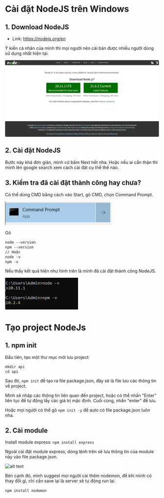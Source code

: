 # Cài đặt NodeJS trên Windows

## 1. Download NodeJS
- Link: https://nodejs.org/en

Ý kiến cá nhân của mình thì mọi người nên cài bản được nhiều người dùng sử dụng nhất hiện tại.

![alt text](./images/image-1.png)

## 2. Cài đặt NodeJS

Bước này khá đơn giản, mình cứ bấm Next hết nha. Hoặc nếu ai cẩn thận thì mình lên google search xem cách cài đặt cụ thể thế nào.

## 3. Kiểm tra đã cài đặt thành công hay chưa?

Có thể dùng CMD bằng cách vào Start, gõ CMD, chọn Command Prompt.

![alt text](./images/image-2.png)

Gõ 
```tsx
node --version
npm --version
// Hoặc 
node -v
npm -v
```
Nếu thấy kết quả hiện như hình trên là mình đã cài đặt thành công NodeJS.

![alt text](./images/image-3.png)

# Tạo project NodeJs

## 1. npm init

Đầu tiên, tạo một thư mục mới lưu project:
```
mkdir api
cd api
```
Sau đó, ```npm init``` để tạo ra file package.json, đây sẽ là file lưu các thông tin về project.

Mình sẽ nhập các thông tin liên quan đến project, hoặc  có thể nhấn "Enter" liên tục để tự động lấy các giá trị mặc định. Cuối cùng, nhấn "enter" để lưu.

Hoặc mọi người có thể gõ ```npm init -y``` để auto có file package.json luôn nha.

## 2. Cài module

Install module express: 
```npm install express```

Ngoài cài đặt module express, dòng lệnh trên sẽ lưu thông tin của module này vào file package.json.

![alt text](/images/image-4.png)

Bên cạnh đó, mình suggest mọi người cài thêm nodemon, để khi mình có thay đổi gì, chỉ cần save lại là server sẽ tự động run lại.

```npm install nodemon```

